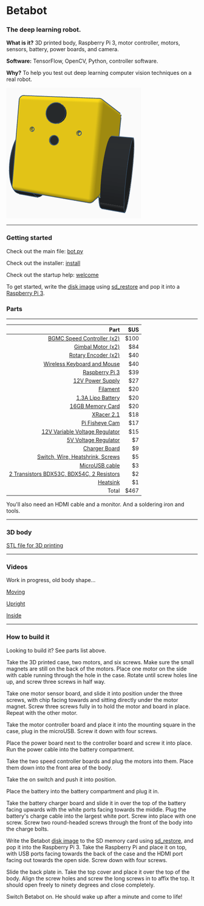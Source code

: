 # **Betabot**

### The deep learning robot.

**What is it?** 3D printed body, Raspberry Pi 3, motor controller, motors, sensors, battery, power boards, and camera.

**Software:** TensorFlow, OpenCV, Python, controller software.

**Why?** To help you test out deep learning computer vision techniques on a real robot.

![image](docs/bot.png)

---

### Getting started


Check out the main file: [bot.py](source/bot.py)

Check out the installer: [install](install/install)

Check out the startup help: [welcome](scripts/welcome)

To get started, write the [disk image](https://s3-ap-southeast-2.amazonaws.com/betabot/bot.png) using [sd_restore](scripts/sd_restore) and pop it into a [Raspberry Pi 3](https://www.adafruit.com/product/3055).


### Parts
---

| Part | $US |
|--:|--:|
|[BGMC Speed Controller (x2)](http://www.rovertec.com/products-bgmc2.html)| $100 |
|[Gimbal Motor (x2)](https://hobbyking.com/en_us/turnigy-hd-5208-brushless-gimbal-motor-bldc.html)| $84 |
|[Rotary Encoder (x2)](http://au.mouser.com/Search/ProductDetail.aspx?qs=Rt6VE0PE%2fOduJIB%252bRfeBZQ%3d%3d)| $40 |
|[Wireless Keyboard and Mouse](https://www.logitech.com/en-au/product/wireless-combo-mk220)| $40 |
|[Raspberry Pi 3](https://www.adafruit.com/product/3055)| $39 |
|[12V Power Supply](https://hobbyking.com/en_us/ac-dc-adapter-12v-8a-mini-fabrikator-indiv-power-supply-big-power-8-in-1.html)| $27 |
|[Filament](https://hobbyking.com/en_us/esun-3d-printer-filament-gold-1-75mm-pla-1kg-roll.html)| $20 |
|[1.3A Lipo Battery](https://hobbyking.com/en_us/graphene-1300mah-4s-45c-w-xt60.html)| $20 |
|[16GB Memory Card](https://www.adafruit.com/product/2693)| $20 |
|[XRacer 2.1](https://www.fpvmodel.com/x-racer-f303-flight-controller_g1106.html)| $18 |
|[Pi Fisheye Cam](https://www.aliexpress.com/store/product/Raspberry-Pi-wide-angle-fish-eye-camera-module-5-megapixel-160-degree-lens/1181118_32305170854.html)| $17 |
|[12V Variable Voltage Regulator](https://www.pololu.com/product/2572)| $15 |
|[5V Voltage Regulator](https://www.readymaderc.com/store/index.php?main_page=product_info&products_id=4066)| $7 |
|[Charger Board](https://hobbyking.com/en_us/hobbykingr-dc-4s-balance-charger-cell-checker-30w-2s-4s.html)| $9 |
|[Switch, Wire, Heatshrink, Screws]()| $5 |
|[MicroUSB cable](https://www.adafruit.com/product/898)| $3 |
|[2 Transistors BDX53C, BDX54C, 2 Resistors]()| $2 |
|[Heatsink](https://www.adafruit.com/product/3084)| $1 |
|Total| $467 |

You'll also need an HDMI cable and a monitor. And a soldering iron and tools.



---

### 3D body

[STL file for 3D printing](3d_models/betabot.stl)

---

### Videos

Work in progress, old body shape...

[Moving](https://www.instagram.com/p/BSNbtOvhLsf/?taken-by=tomjacobs83)

[Upright](https://twitter.com/TomPJacobs/status/848138218755170305)

[Inside](https://twitter.com/TomPJacobs/status/848136720797192192)

---

### How to build it

Looking to build it? See parts list above.

Take the 3D printed case, two motors, and six screws. Make sure the small magnets are still on the back of the motors. Place one motor on the side with cable running through the hole in the case. Rotate until screw holes line up, and screw three screws in half way.

Take one motor sensor board, and slide it into position under the three screws, with chip facing towards and sitting directly under the motor magnet. Screw three screws fully in to hold the motor and board in place. Repeat with the other motor.

Take the motor controller board and place it into the mounting square in the case, plug in the microUSB. Screw it down with four screws.

Place the power board next to the controller board and screw it into place. Run the power cable into the battery compartment.

Take the two speed controller boards and plug the motors into them. Place them down into the front area of the body.

Take the on switch and push it into position.

Place the battery into the battery compartment and plug it in. 

Take the battery charger board and slide it in over the top of the battery facing upwards with the white ports facing towards the middle. Plug the battery's charge cable into the largest white port. Screw into place with one screw. Screw two round-headed screws through the front of the body into the charge bolts.

Write the Betabot [disk image](coming_soon) to the SD memory card using [sd_restore](scripts/sd_restore), and pop it into the Raspberry Pi 3. Take the Raspberry Pi and place it on top, with USB ports facing towards the back of the case and the HDMI port facing out towards the open side. Screw down with four screws. 

Slide the back plate in. Take the top cover and place it over the top of the body. Align the screw holes and screw the long screws in to affix the top. It should open freely to ninety degrees and close completely.

Switch Betabot on. He should wake up after a minute and come to life!

